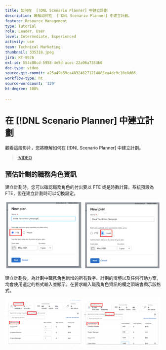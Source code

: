 ```yaml
---
title: 如何在  [!DNL Scenario Planner] 中建立計劃
description: 瞭解如何在  [!DNL Scenario Planner] 中建立計劃。
feature: Resource Management
type: Tutorial
role: Leader, User
level: Intermediate, Experienced
activity: use
team: Technical Marketing
thumbnail: 335318.jpeg
jira: KT-9076
exl-id: 554c00cd-5958-4e5d-acec-22a96a7353b0
doc-type: video
source-git-commit: a25a49e59ca483246271214886ea4dc9c10e8d66
workflow-type: ht
source-wordcount: '129'
ht-degree: 100%

---
```


# 在 [!DNL Scenario Planner] 中建立計劃

觀看這段影片，您將瞭解如何在 [!DNL Scenario Planner] 中建立計劃。

>[!VIDEO](https://video.tv.adobe.com/v/335318/?quality=12&learn=on)

## 預估計劃的職務角色資訊

建立計劃時，您可以確認職務角色的付出要以 FTE 或是時數計算。系統預設為 FTE，但在建立計劃時可以切換設定。

![在「[!UICONTROL 新計劃]」視窗中選取「[!UICONTROL FTE]」或「[!UICONTROL 時數]」](assets/scenario-planner-1.png)

建立計劃後，為計劃中職務角色新增的所有數字、計劃的情境以及任何行動方案，均會使用選定的格式輸入並顯示。在要求輸入職務角色資訊的欄之頂端會顯示該格式。

![以 [!UICONTROL FTE] 或[!UICONTROL 時數]檢視資訊，其位於 [!DNL Scenario Planner]](assets/scenario-planner-2.png)
